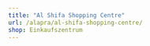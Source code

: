 ```yaml
---
title: "Al Shifa Shopping Centre"
url: /alapra/al-shifa-shopping-centre/
shop: Einkaufszentrum
---
```

